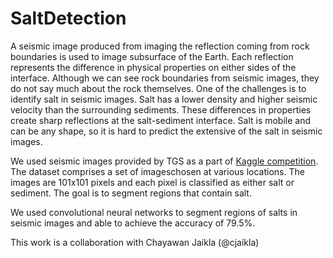 # SaltDetection

A seismic image produced from imaging the reflection coming from rock boundaries
is used to image subsurface of the Earth. Each reflection represents the
difference in physical properties on either sides of the interface. Although we
can see rock boundaries from seismic images, they do not say much about the rock
themselves. One of the challenges is to identify salt in seismic images. Salt
has a lower density and higher seismic velocity than the surrounding sediments.
These differences in properties create sharp reflections at the salt-sediment
interface. Salt is mobile and can be any shape, so it is hard to predict the
extensive of the salt in seismic images.

We used seismic images provided by TGS as a part of [Kaggle
competition](https://www.kaggle.com/c/tgs-salt-identification-challenge). The
dataset comprises a set of imageschosen at various locations. The images are
101x101 pixels and each pixel is classified as either salt or sediment. The goal
is to segment regions that contain salt.

We used convolutional neural networks to segment regions of salts in seismic
images and able to achieve the accuracy of 79.5%.

This work is a collaboration with Chayawan Jaikla (@cjaikla)
